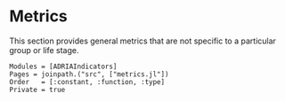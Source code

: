  # Metrics

This section provides general metrics that are not specific to a particular group or life
stage.

```@autodocs
Modules = [ADRIAIndicators]
Pages = joinpath.("src", ["metrics.jl"])
Order   = [:constant, :function, :type]
Private = true
```
